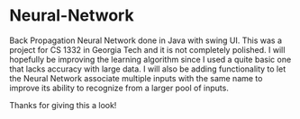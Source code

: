 Neural-Network
==============

Back Propagation Neural Network done in Java with swing UI. This was a project for CS 1332 in Georgia Tech and it is
not completely polished. I will hopefully be improving the learning algorithm since I used a quite basic one that lacks
accuracy with large data. I will also be adding functionality to let the Neural Network associate multiple inputs with the
same name to improve its ability to recognize from a larger pool of inputs.

Thanks for giving this a look!
